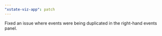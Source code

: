 ```yaml
---
"xstate-viz-app": patch
---
```


Fixed an issue where events were being duplicated in the right-hand events panel.
